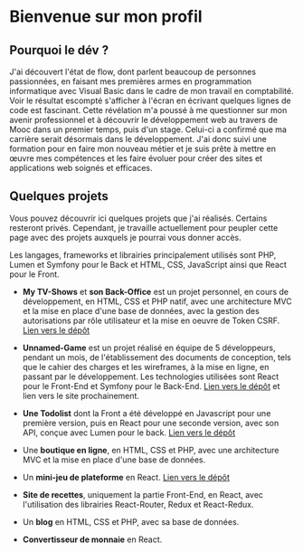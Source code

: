 # Bienvenue sur mon profil

## Pourquoi le dév ?

J'ai découvert l'état de flow, dont parlent beaucoup de personnes passionnées, en faisant mes premières armes en programmation informatique avec Visual Basic dans le cadre de mon travail en comptabilité. Voir le résultat escompté s'afficher à l'écran en écrivant quelques lignes de code est fascinant. Cette révélation m'a poussé à me questionner sur mon avenir professionnel et à découvrir le développement web au travers de Mooc dans un premier temps, puis d'un stage. Celui-ci a confirmé que ma carrière serait désormais dans le développement. J'ai donc suivi une formation pour en faire mon nouveau métier et je suis prête à mettre en œuvre mes compétences et les faire évoluer pour créer des sites et applications web soignés et efficaces.

## Quelques projets

Vous pouvez découvrir ici quelques projets que j'ai réalisés. Certains resteront privés. Cependant, je travaille actuellement pour peupler cette page avec des projets auxquels je pourrai vous donner accès.

Les langages, frameworks et librairies principalement utilisés sont PHP, Lumen et Symfony pour le Back et HTML, CSS, JavaScript ainsi que React pour le Front.

- __My TV-Shows__ et __son Back-Office__ est un projet personnel, en cours de développement, en HTML, CSS et PHP natif, avec une architecture MVC et la mise en place d'une base de données, avec la gestion des autorisations par rôle utilisateur et la mise en oeuvre de Token CSRF. [Lien vers le dépôt](https://github.com/AnnSo-B/My-TV-Shows)

- __Unnamed-Game__ est un projet réalisé en équipe de 5 développeurs, pendant un mois, de l'établissement des documents de conception, tels que le cahier des charges et les wireframes, à la mise en ligne, en passant par le développement. Les technologies utilisées sont React pour le Front-End et Symfony pour le Back-End. [Lien vers le dépôt](https://github.com/AnnSo-B/unnamed-game) et lien vers le site prochainement.

- __Une Todolist__ dont la Front a été développé en Javascript pour une première version, puis en React pour une seconde version, avec son API, conçue avec Lumen pour le back. [Lien vers le dépôt](https://github.com/AnnSo-B/My_To-Do_List)

- Une __boutique en ligne__, en HTML, CSS et PHP, avec une architecture MVC et la mise en place d'une base de données.

- Un __mini-jeu de plateforme__ en React. [Lien vers le dépôt](https://github.com/AnnSo-B/mini-game)

- __Site de recettes__, uniquement la partie Front-End, en React, avec l'utilisation des librairies React-Router, Redux et React-Redux.

- Un __blog__ en HTML, CSS et PHP, avec sa base de données.

- __Convertisseur de monnaie__ en React.
